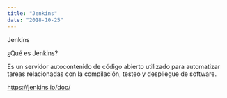 ```yaml
---
title: "Jenkins"
date: "2018-10-25"
---
```


Jenkins

¿Qué es Jenkins?

Es un servidor autocontenido de código abierto utilizado para automatizar tareas relacionadas con la compilación, testeo y despliegue de software.

https://jenkins.io/doc/

